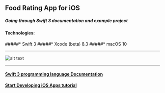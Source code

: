 ## Food Rating App for iOS

##### Going through Swift 3 documentation and example project

#### Technologies:
#####* Swift 3
#####* Xcode (beta) 8.3
#####* macOS 10
***
![alt text](http://ffried.codes/content/images/2016/09/Screen-Shot-2016-07-13-at-6.13.24-PM.png "Logo Title Text 1")
***
#### [Swift 3 programming language Documentation](https://developer.apple.com/library/content/documentation/Swift/Conceptual/Swift_Programming_Language/TheBasics.html#//apple_ref/doc/uid/TP40014097-CH5-ID309)
#### [Start Developing iOS Apps tutorial](https://developer.apple.com/library/content/referencelibrary/GettingStarted/DevelopiOSAppsSwift/index.html#//apple_ref/doc/uid/TP40015214-CH2-SW1)
